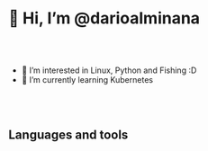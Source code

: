 <h1>👋 Hi, I’m @darioalminana</h1>

<br><br>
- 👀 I’m interested in Linux, Python and Fishing :D
- 🌱 I’m currently learning Kubernetes

<br><br>
<h2>Languages and tools</h2>
